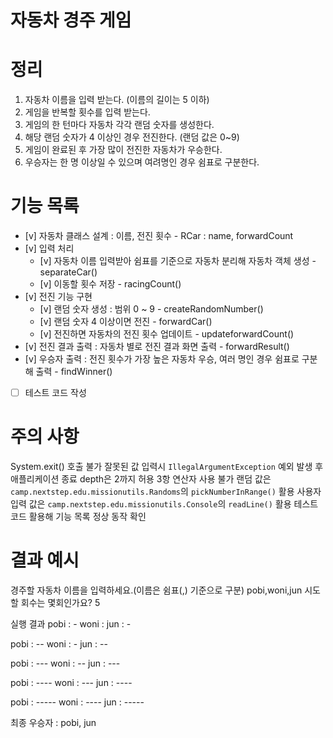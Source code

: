 # 자동차 경주 게임

# 정리
1. 자동차 이름을 입력 받는다. (이름의 길이는 5 이하)
2. 게임을 반복할 횟수를 입력 받는다.
3. 게임의 한 턴마다 자동차 각각 랜덤 숫자를 생성한다.
4. 해당 랜덤 숫자가 4 이상인 경우 전진한다. (랜덤 값은 0~9)
5. 게임이 완료된 후 가장 많이 전진한 자동차가 우승한다.
6. 우승자는 한 명 이상일 수 있으며 여려명인 경우 쉼표로 구분한다.

# 기능 목록
- [v] 자동차 클래스 설계 : 이름, 전진 횟수 - RCar : name, forwardCount
- [v] 입력 처리
    - [v] 자동차 이름 입력받아 쉼표를 기준으로 자동차 분리해 자동차 객체 생성 - separateCar()
    - [v] 이동할 횟수 저장 - racingCount()
- [v] 전진 기능 구현
    - [v] 랜덤 숫자 생성 : 범위 0 ~ 9 - createRandomNumber()
    - [v] 랜덤 숫자 4 이상이면 전진 - forwardCar()
    - [v] 전진하면 자동차의 전진 횟수 업데이트 - updateforwardCount()
- [v] 전진 결과 출력 : 자동차 별로 전진 결과 화면 출력 - forwardResult()
- [v] 우승자 출력 : 전진 횟수가 가장 높은 자동차 우승, 여러 명인 경우 쉼표로 구분해 출력 - findWinner()
- [ ] 테스트 코드 작성



# 주의 사항
System.exit() 호출 불가
잘못된 값 입력시 `IllegalArgumentException` 예외 발생 후 애플리케이션 종료
depth은 2까지 허용
3항 연산자 사용 불가
랜덤 값은 `camp.nextstep.edu.missionutils.Randoms`의 `pickNumberInRange()` 활용
사용자 입력 값은 `camp.nextstep.edu.missionutils.Console`의 `readLine()` 활용
테스트 코드 활용해 기능 목록 정상 동작 확인


# 결과 예시
경주할 자동차 이름을 입력하세요.(이름은 쉼표(,) 기준으로 구분)
pobi,woni,jun
시도할 회수는 몇회인가요?
5

실행 결과
pobi : -
woni : 
jun : -

pobi : --
woni : -
jun : --

pobi : ---
woni : --
jun : ---

pobi : ----
woni : ---
jun : ----

pobi : -----
woni : ----
jun : -----

최종 우승자 : pobi, jun